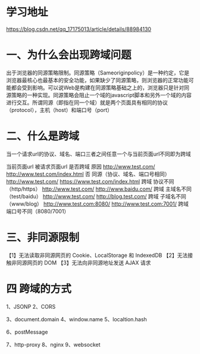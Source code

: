 
# 学习地址
https://blog.csdn.net/qq_17175013/article/details/88984130

# 一、为什么会出现跨域问题

出于浏览器的同源策略限制。同源策略（Sameoriginpolicy）是一种约定，它是浏览器最核心也最基本的安全功能，如果缺少了同源策略，则浏览器的正常功能可能都会受到影响。可以说Web是构建在同源策略基础之上的，浏览器只是针对同源策略的一种实现。同源策略会阻止一个域的javascript脚本和另外一个域的内容进行交互。所谓同源（即指在同一个域）就是两个页面具有相同的协议（protocol），主机（host）和端口号（port）



# 二、什么是跨域
当一个请求url的协议、域名、端口三者之间任意一个与当前页面url不同即为跨域

当前页面url	                 被请求页面url	                  是否跨域	   原因
http://www.test.com/	    http://www.test.com/index.html	 否	         同源（协议、域名、端口号相同）
http://www.test.com/	    https://www.test.com/index.html	 跨域	     协议不同（http/https）
http://www.test.com/	    http://www.baidu.com/	         跨域	     主域名不同（test/baidu）
http://www.test.com/	    http://blog.test.com/	         跨域	     子域名不同（www/blog）
http://www.test.com:8080/	http://www.test.com:7001/	     跨域	     端口号不同（8080/7001）

# 三、非同源限制

【1】无法读取非同源网页的 Cookie、LocalStorage 和 IndexedDB
【2】无法接触非同源网页的 DOM
【3】无法向非同源地址发送 AJAX 请求


# 四 跨域的方式

1、JSONP
2、CORS

3、document.domain
4、window.name
5、localtion.hash

6、postMessage

7、http-proxy
8、nginx
9、websocket